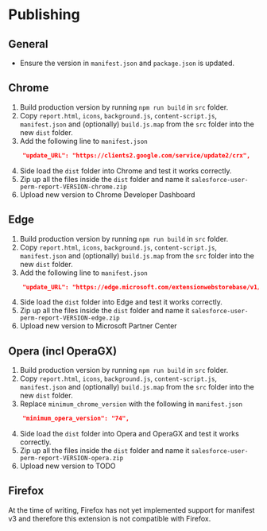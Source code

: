 # Publishing

## General
- Ensure the version in `manifest.json` and `package.json` is updated.

## Chrome
1. Build production version by running `npm run build` in `src` folder.
2. Copy `report.html`, `icons`, `background.js`, `content-script.js`, `manifest.json` and (optionally) `build.js.map` from the `src` folder into the new `dist` folder.
3. Add the following line to `manifest.json`
```json
    "update_URL": "https://clients2.google.com/service/update2/crx",
```
4. Side load the `dist` folder into Chrome and test it works correctly.
5. Zip up all the files inside the `dist` folder and name it `salesforce-user-perm-report-VERSION-chrome.zip`
6. Upload new version to Chrome Developer Dashboard

## Edge

1. Build production version by running `npm run build` in `src` folder.
2. Copy `report.html`, `icons`, `background.js`, `content-script.js`, `manifest.json` and (optionally) `build.js.map` from the `src` folder into the new `dist` folder.
3. Add the following line to `manifest.json`
```json
    "update_URL": "https://edge.microsoft.com/extensionwebstorebase/v1/crx",
```
4. Side load the `dist` folder into Edge and test it works correctly.
5. Zip up all the files inside the `dist` folder and name it `salesforce-user-perm-report-VERSION-edge.zip`
6. Upload new version to Microsoft Partner Center

## Opera (incl OperaGX)

1. Build production version by running `npm run build` in `src` folder.
2. Copy `report.html`, `icons`, `background.js`, `content-script.js`, `manifest.json` and (optionally) `build.js.map` from the `src` folder into the new `dist` folder.
3. Replace `minimum_chrome_version` with the following in `manifest.json`
```json
    "minimum_opera_version": "74",
```
4. Side load the `dist` folder into Opera and OperaGX and test it works correctly.
5. Zip up all the files inside the `dist` folder and name it `salesforce-user-perm-report-VERSION-opera.zip`
6. Upload new version to TODO

## Firefox

At the time of writing, Firefox has not yet implemented support for manifest v3 and therefore this extension is not compatible with Firefox.